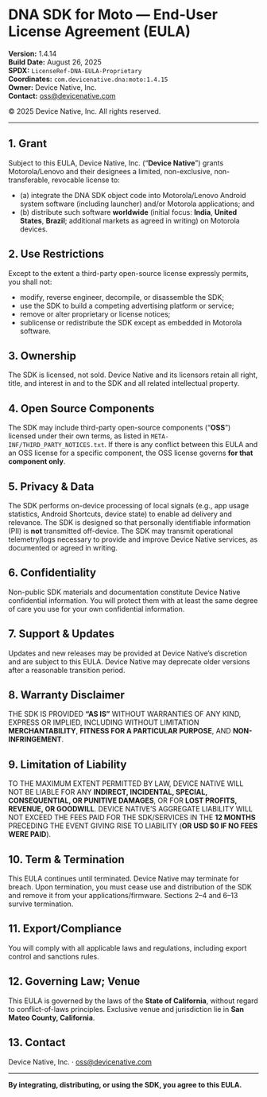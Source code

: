 # DNA SDK for Moto — End-User License Agreement (EULA)

**Version:** 1.4.14  
**Build Date:** August 26, 2025  
**SPDX:** `LicenseRef-DNA-EULA-Proprietary`  
**Coordinates:** `com.devicenative.dna:moto:1.4.15`  
**Owner:** Device Native, Inc.  
**Contact:** oss@devicenative.com

© 2025 Device Native, Inc. All rights reserved.

---

## 1. Grant
Subject to this EULA, Device Native, Inc. (“**Device Native**”) grants Motorola/Lenovo and their designees a limited, non-exclusive, non-transferable, revocable license to:
- (a) integrate the DNA SDK object code into Motorola/Lenovo Android system software (including launcher) and/or Motorola applications; and  
- (b) distribute such software **worldwide** (initial focus: **India**, **United States**, **Brazil**; additional markets as agreed in writing) on Motorola devices.

## 2. Use Restrictions
Except to the extent a third-party open-source license expressly permits, you shall not:
- modify, reverse engineer, decompile, or disassemble the SDK;  
- use the SDK to build a competing advertising platform or service;  
- remove or alter proprietary or license notices;  
- sublicense or redistribute the SDK except as embedded in Motorola software.

## 3. Ownership
The SDK is licensed, not sold. Device Native and its licensors retain all right, title, and interest in and to the SDK and all related intellectual property.

## 4. Open Source Components
The SDK may include third-party open-source components (“**OSS**”) licensed under their own terms, as listed in `META-INF/THIRD_PARTY_NOTICES.txt`. If there is any conflict between this EULA and an OSS license for a specific component, the OSS license governs **for that component only**.

## 5. Privacy & Data
The SDK performs on-device processing of local signals (e.g., app usage statistics, Android Shortcuts, device state) to enable ad delivery and relevance. The SDK is designed so that personally identifiable information (PII) is **not** transmitted off-device. The SDK may transmit operational telemetry/logs necessary to provide and improve Device Native services, as documented or agreed in writing.

## 6. Confidentiality
Non-public SDK materials and documentation constitute Device Native confidential information. You will protect them with at least the same degree of care you use for your own confidential information.

## 7. Support & Updates
Updates and new releases may be provided at Device Native’s discretion and are subject to this EULA. Device Native may deprecate older versions after a reasonable transition period.

## 8. Warranty Disclaimer
THE SDK IS PROVIDED **“AS IS”** WITHOUT WARRANTIES OF ANY KIND, EXPRESS OR IMPLIED, INCLUDING WITHOUT LIMITATION **MERCHANTABILITY**, **FITNESS FOR A PARTICULAR PURPOSE**, AND **NON-INFRINGEMENT**.

## 9. Limitation of Liability
TO THE MAXIMUM EXTENT PERMITTED BY LAW, DEVICE NATIVE WILL NOT BE LIABLE FOR ANY **INDIRECT, INCIDENTAL, SPECIAL, CONSEQUENTIAL, OR PUNITIVE DAMAGES**, OR FOR **LOST PROFITS, REVENUE, OR GOODWILL**. DEVICE NATIVE’S AGGREGATE LIABILITY WILL NOT EXCEED THE FEES PAID FOR THE SDK/SERVICES IN THE **12 MONTHS** PRECEDING THE EVENT GIVING RISE TO LIABILITY (**OR USD $0 IF NO FEES WERE PAID**).

## 10. Term & Termination
This EULA continues until terminated. Device Native may terminate for breach. Upon termination, you must cease use and distribution of the SDK and remove it from your applications/firmware. Sections 2–4 and 6–13 survive termination.

## 11. Export/Compliance
You will comply with all applicable laws and regulations, including export control and sanctions rules.

## 12. Governing Law; Venue
This EULA is governed by the laws of the **State of California**, without regard to conflict-of-laws principles. Exclusive venue and jurisdiction lie in **San Mateo County, California**.

## 13. Contact
Device Native, Inc. · oss@devicenative.com

---

**By integrating, distributing, or using the SDK, you agree to this EULA.**
